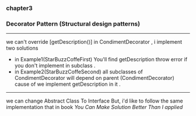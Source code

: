 ### chapter3

### Decorator Pattern (Structural design patterns)

------------------------------------------------------
we can't override  [getDescription()] in CondimentDecorator , i implement two solutions

* in Example1(StarBuzzCoffeFirst) You'll find getDescription throw error if you don't implement in subclass .
* in Example2(StarBuzzCoffeSecond) all subclasses of CondimentDecorator will depend on parent (CondimentDecorator) cause
  of we implement getDescription in it .
----------------------------------------------------------------
we can change Abstract Class To Interface But, i'd like to follow the same implementation that in book
_You Can Make Solution Better Than I applied_



